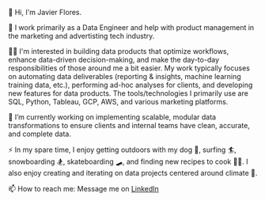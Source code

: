 👋 Hi, I'm Javier Flores.

💼 I work primarily as a Data Engineer and help with product management in the marketing and advertisting tech industry.

🧑‍💻 I'm interested in building data products that optimize workflows, enhance data-driven decision-making, and make the day-to-day responsibilities of those around me a bit easier. My work typically focuses on automating data deliverables (reporting & insights, machine learning training data, etc.), performing ad-hoc analyses for clients, and developing new features for data products. The tools/technologies I primarily use are SQL, Python, Tableau, GCP, AWS, and various marketing platforms.

🔭 I’m currently working on implementing scalable, modular data transformations to ensure clients and internal teams have clean, accurate, and complete data.

⚡ In my spare time, I enjoy getting outdoors with my dog 🐶, surfing 🏄, snowboarding 🏂, skateboarding 🛹, and finding new recipes to cook 👨‍🍳. I also enjoy creating and iterating on data projects centered around climate 🌲.

📫 How to reach me: Message me on [LinkedIn](https://www.linkedin.com/in/-javier-a-flores/)


<!--
**jaflores10/jaflores10** is a ✨ _special_ ✨ repository because its `README.md` (this file) appears on your GitHub profile.

- 🌱 I’m currently learning ...
- 👯 I’m looking to collaborate on ...
- 🤔 I’m looking for help with ...
- 💬 Ask me about ...
- 😄 Pronouns: ...
- ⚡ Fun fact: ...
-->
